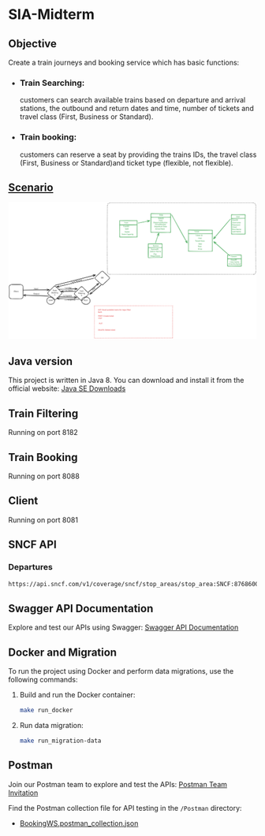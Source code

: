 # SIA-Midterm

## Objective

Create a train journeys and booking service which has basic functions:

- ### Train Searching: 
    customers can search available trains based on departure and arrival stations, the outbound and return dates and time, number of tickets and travel class (First, Business or Standard).

- ### Train booking: 
    customers can reserve a seat by providing the trains IDs, the travel class (First, Business or Standard)and ticket type (flexible, not flexible).

## [Scenario](https://www-inf.telecom-sudparis.eu/SIMBAD/courses/doku.php?id=teaching_assistant:web_services:midterm2021_88)

![](./Schema.svg)


## Java version
This project is written in Java 8. You can download and install it from the official website: [Java SE Downloads](https://www.oracle.com/fr/java/technologies/javase/javase8-archive-downloads.html)

## Train Filtering

Running on port 8182

## Train Booking 

Running on port 8088

## Client

Running on port 8081

## SNCF API 

### Departures 
```
https://api.sncf.com/v1/coverage/sncf/stop_areas/stop_area:SNCF:87686006/departures
```

## Swagger API Documentation

Explore and test our APIs using Swagger: [Swagger API Documentation](https://app.swaggerhub.com/apis-docs/ChristopheWANG/WebServiceTrainAPI/1.0.0)

## Docker and Migration

To run the project using Docker and perform data migrations, use the following commands:

1. Build and run the Docker container:
    ```bash
    make run_docker
    ```

2. Run data migration:
    ```bash
    make run_migration-data
    ```

## Postman

Join our Postman team to explore and test the APIs: [Postman Team Invitation](https://app.getpostman.com/join-team?invite_code=b48fc3c44dd89efbf1fa6906f2360eb9&target_code=026a0c4e0b4d720e6d31e0234dc07284)

Find the Postman collection file for API testing in the `/Postman` directory:

- [BookingWS.postman_collection.json](./Postman/BookingWS.postman_collection.json)
